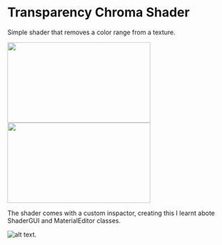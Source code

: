 # Transparency Chroma Shader

Simple shader that removes a color range from a texture.  

<img src="https://github.com/TutanDev/UnityPortfolio/blob/documentation/TransparentChromaShader/TransChromaOff.JPG" width="320" height="180" /> <img src="https://github.com/TutanDev/UnityPortfolio/blob/documentation/TransparentChromaShader/TransChromaOn.JPG" width="320" height="180" />

The shader comes with a custom inspactor, creating this I learnt abote ShaderGUI and MaterialEditor classes.

![alt text](https://github.com/TutanDev/UnityPortfolio/blob/documentation/TransparentChromaShader/TransChromaEditor.JPG).
